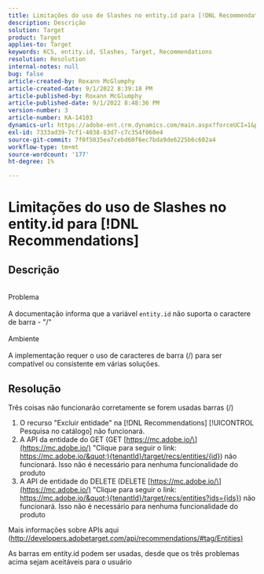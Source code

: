 ```yaml
---
title: Limitações do uso de Slashes no entity.id para [!DNL Recommendations]
description: Descrição
solution: Target
product: Target
applies-to: Target
keywords: KCS, entity.id, Slashes, Target, Recommendations
resolution: Resolution
internal-notes: null
bug: false
article-created-by: Roxann McGlumphy
article-created-date: 9/1/2022 8:39:18 PM
article-published-by: Roxann McGlumphy
article-published-date: 9/1/2022 8:48:36 PM
version-number: 3
article-number: KA-14103
dynamics-url: https://adobe-ent.crm.dynamics.com/main.aspx?forceUCI=1&pagetype=entityrecord&etn=knowledgearticle&id=05f7ab20-362a-ed11-9db1-002248086a27
exl-id: 7333ad39-7cf1-4038-83d7-c7c354f060e4
source-git-commit: 7f0f5035ea7cebd60f6ec7bda9de6225b6c602a4
workflow-type: tm+mt
source-wordcount: '177'
ht-degree: 1%

---
```


# Limitações do uso de Slashes no entity.id para [!DNL Recommendations]

## Descrição

<br>Problema<br><br>
A documentação informa que a variável `entity.id` não suporta o caractere de barra - &quot;/&quot;
<br><br>Ambiente<br><br>
A implementação requer o uso de caracteres de barra (/) para ser compatível ou consistente em várias soluções.


## Resolução


Três coisas não funcionarão corretamente se forem usadas barras (/)

1. O recurso &quot;Excluir entidade&quot; na [!DNL Recommendations] [!UICONTROL Pesquisa no catálogo] não funcionará.
2. A API da entidade do GET (GET [https://mc.adobe.io/\](https://mc.adobe.io/) &quot;Clique para seguir o link: https://mc.adobe.io/&quot;){tenantId}/target/recs/entities/{id}) não funcionará. Isso não é necessário para nenhuma funcionalidade do produto
3. A API de entidade do DELETE (DELETE [https://mc.adobe.io/\](https://mc.adobe.io/) &quot;Clique para seguir o link: https://mc.adobe.io/&quot;){tenantId}/target/recs/entities?ids={ids}) não funcionará. Isso não é necessário para nenhuma funcionalidade do produto


Mais informações sobre APIs aqui ([http://developers.adobetarget.com/api/recommendations/#tag/Entities)](http://developers.adobetarget.com/api/recommendations/#tag/Entities%29 "Clique para seguir o link: http://developers.adobetarget.com/api/recommendations/#tag/Entities)")

As barras em entity.id podem ser usadas, desde que os três problemas acima sejam aceitáveis para o usuário
